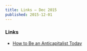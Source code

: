 ```yaml
---
title: Links – Dec 2015
published: 2015-12-01
---
```


### Links
* [How to Be an Anticapitalist Today](https://www.jacobinmag.com/2015/12/erik-olin-wright-real-utopias-anticapitalism-democracy/)

